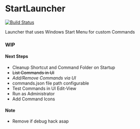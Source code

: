 # StartLauncher

[![Build Status](https://travis-ci.org/matthiaslischka/StartLauncher.svg?branch=master)](https://travis-ci.org/matthiaslischka/StartLauncher)

Launcher that uses Windows Start Menu for custom Commands
### WIP

#### Next Steps
* Cleanup Shortcut and Command Folder on Startup
* ~~List Commands in UI~~
* *Add/Remove Commands via UI*
* commands.json file path configurable
* Test Commands in UI Edit-View
* Run as Administrator
* Add Command Icons

#### Note
* Remove if debug hack asap
